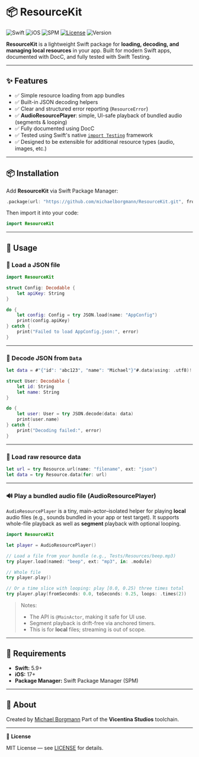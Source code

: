 # 📦 ResourceKit

![Swift](https://img.shields.io/badge/Swift-5.9%2B-orange.svg?logo=swift)
![iOS](https://img.shields.io/badge/iOS-17%2B-blue.svg?logo=apple)
![SPM](https://img.shields.io/badge/SPM-compatible-brightgreen?logo=swift)
[![License](https://img.shields.io/badge/license-MIT-green.svg)](./LICENSE)
![Version](https://img.shields.io/github/v/tag/michaelborgmann/ResourceKit?label=release)

**ResourceKit** is a lightweight Swift package for **loading, decoding, and managing local resources** in your app.
Built for modern Swift apps, documented with DocC, and fully tested with Swift Testing.

---

## ✨ Features

* ✅ Simple resource loading from app bundles
* ✅ Built-in JSON decoding helpers
* ✅ Clear and structured error reporting (`ResourceError`)
* ✅ **AudioResourcePlayer**: simple, UI-safe playback of bundled audio (segments & looping)
* ✅ Fully documented using DocC
* ✅ Tested using Swift's native [`import Testing`](https://developer.apple.com/documentation/swift/testing) framework
* ✅ Designed to be extensible for additional resource types (audio, images, etc.)

---

## 📦 Installation

Add **ResourceKit** via Swift Package Manager:

```swift
.package(url: "https://github.com/michaelborgmann/ResourceKit.git", from: "0.2.0")
````

Then import it into your code:

```swift
import ResourceKit
```

---

## 🚀 Usage

### 🔹 Load a JSON file

```swift
import ResourceKit

struct Config: Decodable {
    let apiKey: String
}

do {
    let config: Config = try JSON.load(name: "AppConfig")
    print(config.apiKey)
} catch {
    print("Failed to load AppConfig.json:", error)
}
```

---

### 🔹 Decode JSON from `Data`

```swift
let data = #"{"id": "abc123", "name": "Michael"}"#.data(using: .utf8)!

struct User: Decodable {
    let id: String
    let name: String
}

do {
    let user: User = try JSON.decode(data: data)
    print(user.name)
} catch {
    print("Decoding failed:", error)
}
```

---

### 🔹 Load raw resource data

```swift
let url = try Resource.url(name: "filename", ext: "json")
let data = try Resource.data(for: url)
```

---

### 🔊 Play a bundled audio file (AudioResourcePlayer)

`AudioResourcePlayer` is a tiny, main-actor–isolated helper for playing **local** audio files (e.g., sounds bundled in your app or test target).
It supports whole-file playback as well as **segment** playback with optional looping.

```swift
import ResourceKit

let player = AudioResourcePlayer()

// Load a file from your bundle (e.g., Tests/Resources/beep.mp3)
try player.load(named: "beep", ext: "mp3", in: .module)

// Whole file
try player.play()

// Or a time slice with looping: play [0.0, 0.25) three times total
try player.play(fromSeconds: 0.0, toSeconds: 0.25, loops: .times(2))
```

> Notes:
>
> * The API is `@MainActor`, making it safe for UI use.
> * Segment playback is drift-free via anchored timers.
> * This is for **local** files; streaming is out of scope.

---

## 🧩 Requirements

* **Swift:** 5.9+
* **iOS:** 17+
* **Package Manager:** Swift Package Manager (SPM)

---

## 👤 About

Created by [Michael Borgmann](https://github.com/michaelborgmann)
Part of the **Vicentina Studios** toolchain.

---

📄 **License**

MIT License — see [LICENSE](./LICENSE) for details.

